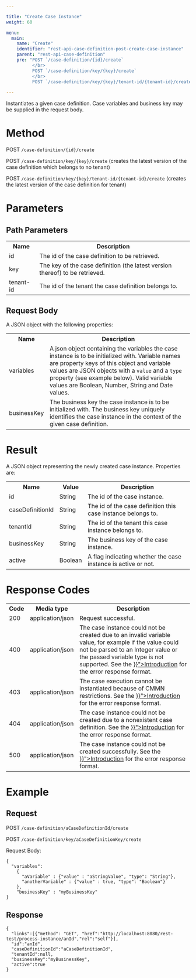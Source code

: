 ```yaml
---

title: "Create Case Instance"
weight: 60

menu:
  main:
    name: "Create"
    identifier: "rest-api-case-definition-post-create-case-instance"
    parent: "rest-api-case-definition"
    pre: "POST `/case-definition/{id}/create`
          </br>
          POST `/case-definition/key/{key}/create`
          </br>
          POST `/case-definition/key/{key}/tenant-id/{tenant-id}/create`"

---
```



Instantiates a given case definition. Case variables and business key may be supplied in the request body.


# Method

POST `/case-definition/{id}/create`

POST `/case-definition/key/{key}/create` (creates the latest version of the case definition which belongs to no tenant)

POST `/case-definition/key/{key}/tenant-id/{tenant-id}/create` (creates the latest version of the case definition for tenant)


# Parameters

## Path Parameters

<table class="table table-striped">
  <tr>
    <th>Name</th>
    <th>Description</th>
  </tr>
  <tr>
    <td>id</td>
    <td>The id of the case definition to be retrieved.</td>
  </tr>
  <tr>
    <td>key</td>
    <td>The key of the case definition (the latest version thereof) to be retrieved.</td>
  </tr>
  <tr>
    <td>tenant-id</td>
    <td>The id of the tenant the case definition belongs to.</td>
  </tr>
</table>

## Request Body

A JSON object with the following properties:

<table class="table table-striped">
  <tr>
    <th>Name</th>
    <th>Description</th>
  </tr>
  <tr>
    <td>variables</td>
    <td>A json object containing the variables the case instance is to be initialized with.
    Variable names are property keys of this object and variable values are JSON objects with a <code>value</code> and a <code>type</code> property (see example below).
    Valid variable values are Boolean, Number, String and Date values.</td>
  </tr>
  <tr>
    <td>businessKey</td>
    <td>The business key the case instance is to be initialized with.
	The business key uniquely identifies the case instance in the context of the given case definition.</td>
  </tr>
</table>


# Result

A JSON object representing the newly created case instance.
Properties are:

<table class="table table-striped">
  <tr>
    <th>Name</th>
    <th>Value</th>
    <th>Description</th>
  </tr>
  <tr>
    <td>id</td>
    <td>String</td>
    <td>The id of the case instance.</td>
  </tr>
  <tr>
    <td>caseDefinitionId</td>
    <td>String</td>
    <td>The id of the case definition this case instance belongs to.</td>
  </tr>
  <tr>
    <td>tenantId</td>
    <td>String</td>
    <td>The id of the tenant this case instance belongs to.</td>
  </tr>
  <tr>
    <td>businessKey</td>
    <td>String</td>
    <td>The business key of the case instance.</td>
  </tr>
  <tr>
    <td>active</td>
    <td>Boolean</td>
    <td>
      A flag indicating whether the case instance is active or not.
    </td>
  </tr>
</table>


# Response Codes

<table class="table table-striped">
  <tr>
    <th>Code</th>
    <th>Media type</th>
    <th>Description</th>
  </tr>
  <tr>
    <td>200</td>
    <td>application/json</td>
    <td>Request successful.</td>
  </tr>
  <tr>
    <td>400</td>
    <td>application/json</td>
	<td>The case instance could not be created due to an invalid variable value, for example if the value could not be parsed to an Integer value or the passed variable type is not supported. See the <a href="{{< ref "/reference/rest/overview/_index.md#error-handling" >}}">Introduction</a> for the error response format.</td>
  </tr>
  <tr>
    <td>403</td>
    <td>application/json</td>
    <td>The case execution cannot be instantiated because of CMMN restrictions. See the <a href="{{< ref "/reference/rest/overview/_index.md#error-handling" >}}">Introduction</a> for the error response format.</td>
  </tr>
  <tr>
    <td>404</td>
    <td>application/json</td>
	<td>The case instance could not be created due to a nonexistent case definition. See the <a href="{{< ref "/reference/rest/overview/_index.md#error-handling" >}}">Introduction</a> for the error response format.</td>
  </tr>
  <tr>
    <td>500</td>
    <td>application/json</td>
    <td>The case instance could not be created successfully. See the <a href="{{< ref "/reference/rest/overview/_index.md#error-handling" >}}">Introduction</a> for the error response format.</td>
  </tr>
</table>

# Example

## Request

POST `/case-definition/aCaseDefinitionId/create`

POST `/case-definition/key/aCaseDefinitionKey/create`

Request Body:

    {
      "variables":
        {
          "aVariable" : {"value" : "aStringValue", "type": "String"},
          "anotherVariable" : {"value" : true, "type": "Boolean"}
        },
	    "businessKey" : "myBusinessKey"
	}

## Response

    {
      "links":[{"method": "GET", "href":"http://localhost:8080/rest-test/process-instance/anId","rel":"self"}],
      "id":"anId",
      "caseDefinitionId":"aCaseDefinitionId",
      "tenantId":null,
      "businessKey":"myBusinessKey",
      "active":true
    }
